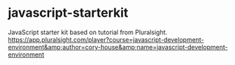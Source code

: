# javascript-starterkit
JavaScript starter kit based on tutorial from Pluralsight. https://app.pluralsight.com/player?course=javascript-development-environment&amp;author=cory-house&amp;name=javascript-development-environment
 